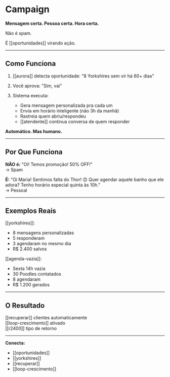 # Campaign

**Mensagem certa. Pessoa certa. Hora certa.**

Não é spam.

É [[oportunidades]] virando ação.

---

## Como Funciona

1. [[aurora]] detecta oportunidade:
   "8 Yorkshires sem vir há 60+ dias"

2. Você aprova:
   "Sim, vai"

3. Sistema executa:
   - Gera mensagem personalizada pra cada um
   - Envia em horário inteligente (não 3h da manhã)
   - Rastreia quem abriu/respondeu
   - [[atendente]] continua conversa de quem responder

**Automático. Mas humano.**

---

## Por Que Funciona

**NÃO é:**
"Oi! Temos promoção! 50% OFF!"  
→ Spam

**É:**
"Oi Maria! Sentimos falta do Thor! 😊 Quer agendar aquele banho que ele adora? Tenho horário especial quinta às 10h."  
→ Pessoal

---

## Exemplos Reais

[[yorkshires]]:
- 8 mensagens personalizadas
- 5 responderam
- 3 agendaram no mesmo dia
- R$ 2.400 salvos

[[agenda-vazia]]:
- Sexta 14h vazia
- 30 Poodles contatados
- 8 agendaram
- R$ 1.200 gerados

---

## O Resultado

[[recuperar]] clientes automaticamente  
[[loop-crescimento]] ativado  
[[r2400]] tipo de retorno

---

**Conecta:**
- [[oportunidades]]
- [[yorkshires]]
- [[recuperar]]
- [[loop-crescimento]]
